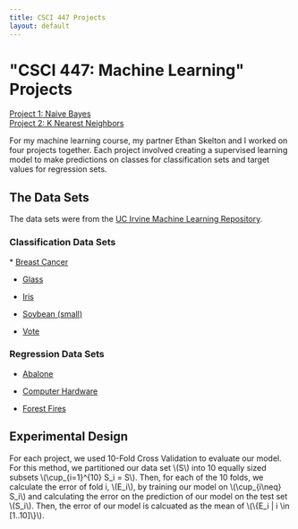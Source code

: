 ```yaml
---
title: CSCI 447 Projects
layout: default
---
```


<h1>"CSCI 447: Machine Learning" Projects</h1>

[Project 1: Naive Bayes](/naive_bayes.md)\
[Project 2: K Nearest Neighbors](/k_nearest_neighbors.md)

For my machine learning course, my partner Ethan Skelton and I worked on four projects together. Each project involved creating a supervised learning model to make predictions on classes for classification sets and target values for regression sets. 

<h2>The Data Sets</h2>
The data sets were from the <a href = "https://archive.ics.uci.edu/datasets">UC Irvine Machine Learning Repository</a>.
<h3>Classification Data Sets</h3>
* <a href = "https://archive.ics.uci.edu/dataset/15/breast+cancer+wisconsin+original">Breast Cancer</a>

* <a href = "https://archive.ics.uci.edu/dataset/42/glass+identification">Glass</a>

* <a href = "https://archive.ics.uci.edu/dataset/53/iris">Iris</a>

* <a href = "https://archive.ics.uci.edu/dataset/91/soybean+small">Soybean (small)</a>

* <a href = "https://archive.ics.uci.edu/dataset/105/congressional+voting+records">Vote</a>

<h3>Regression Data Sets</h3>

* <a href = "https://archive.ics.uci.edu/dataset/1/abalone">Abalone</a>

* <a href = "https://archive.ics.uci.edu/dataset/29/computer+hardware">Computer Hardware</a>

* <a href = "https://archive.ics.uci.edu/dataset/162/forest+fires">Forest Fires</a>

<h2>Experimental Design</h2>
<p>
For each project, we used 10-Fold Cross Validation to evaluate our model. For this method, we partitioned our data set \(S\) into 10 equally sized subsets \(\cup_{i=1}^{10} S_i = S\). Then, for each of the 10 folds, we calculate the error of fold i, \(E_i\), by training our model on \(\cup_{i\neq} S_i\) and calculating the error on the prediction of our model on the test set \(S_i\). Then, the error of our model is calcuated as the mean of \(\{E_i | i \in [1..10]\}\).
</p>
